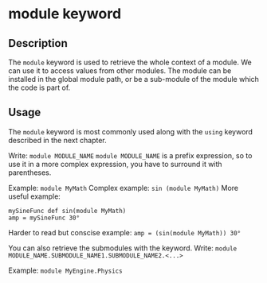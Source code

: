 # module keyword

## Description
The `module` keyword is used to retrieve the whole context of a module. We can use it to access values from other modules. The module can be installed in the global module path, or be a sub-module of the module which the code is part of.

## Usage
The `module` keyword is most commonly used along with the `using` keyword described in the next chapter.

Write: `module MODULE_NAME`
`module MODULE_NAME` is a prefix expression, so to use it in a more complex expression, you have to surround it with parentheses. 

Example: `module MyMath`
Complex example: `sin (module MyMath)`
More useful example:
```
mySineFunc def sin(module MyMath)
amp = mySineFunc 30°
```
Harder to read but conscise example: `amp = (sin(module MyMath)) 30°`

You can also retrieve the submodules with the keyword.
Write: `module MODULE_NAME.SUBMODULE_NAME1.SUBMODULE_NAME2.<...>`

Example: `module MyEngine.Physics`